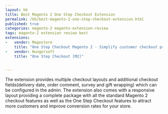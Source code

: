 ```yaml
---
layout: kb
title: Best Magento 2 One Step Checkout Extension
permalink: /kb/best-magento-2-one-step-checkout-extension.html
published: true
categories: magento-2 magento-extension-review
tags: magento-2 extension review best
extensions:
-	vendor: Magestore
	title: "One Step Checkout Magento 2 - Simplify customer checkout process"
-	vendor: Hungersoft
	title: "One Step Checkout [M2]"
		

---
```



The extension provides multiple checkout layouts and additional checkout fields(delivery date, order comment, survey and gift wrapping) which can be configured in the admin. The extension also comes with a responsive layout providing a complete package with all the standard Magento 2 checkout features as well as the One Step Checkout features to attract more customers and improve conversion rates for your store.

